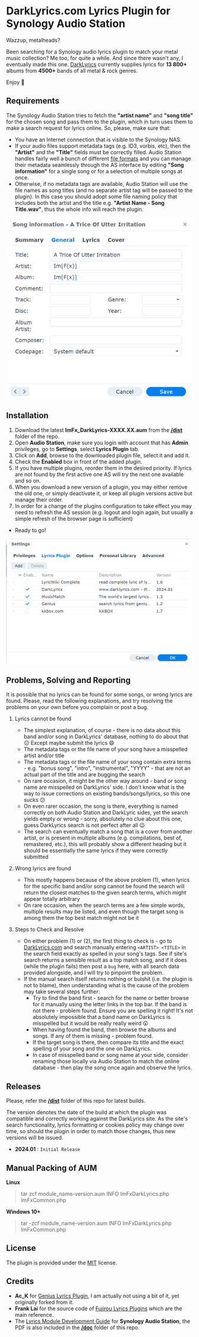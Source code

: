 DarkLyrics.com Lyrics Plugin for Synology Audio Station
=======================================================

Wazzup, metalheads?

Been searching for a Synology audio lyrics plugin to match your metal music collection?
Me too, for quite a while. And since there wasn't any, I eventually made this one.
[DarkLyrics](http://www.darklyrics.com/) currently supplies lyrics for **13 800+** albums from **4500+** bands of all metal & rock genres.

Enjoy 🤘

Requirements
------------

The Synology Audio Station tries to fetch the **"artist name"** and **"song title"** for the chosen song and pass them to the plugin, which in turn uses them to make a search request for lyrics online.
So, please, make sure that:

* You have an Internet connection that is visible to the Synology NAS.
* If your audio files support metadata tags (e.g. ID3, vorbis, etc), then the **"Artist"** and the **"Title"** fields must be correctly filled. Audio Station handles fairly well a bunch of different [file formats](https://www.synology.com/en-nz/dsm/7.1/software_spec/audio_station) and you can manage their metadata seamlessly through the AS interface by editing **"Song information"** for a single song or for a selection of multiple songs at once.
* Otherwise, if no metadata tags are available, Audio Station will use the file names as song titles (and no separate artist tag will be passed to the plugin). In this case you should adopt some file naming policy that includes both the artist and the title e.g. **"Artist Name - Song Title.wav"**, thus the whole info will reach the plugin.

![AS Song Info](/assets/AS_SongInfo.png)

Installation
------------

1. Download the latest **ImFx_DarkLyrics-XXXX.XX.aum** from the [**/dist**](https://github.com/imfx77/Dark-Lyrics-Plugin-Synology/tree/master/dist) folder of the repo.
2. Open **Audio Station**, make sure you login with account that has **Admin** privileges, go to **Settings**, select **Lyrics Plugin** tab.
3. Click on **Add**, browse to the downloaded plugin file, select it and add it.
4. Check the **Enabled** box in front of the added plugin.
5. If you have multiple plugins, reorder them in the desired priority. If lyrics are not found by the first active one AS will try the next one available and so on.
6. When you download a new version of a plugin, you may either remove the old one, or simply deactivate it, or keep all plugin versions active but manage their order.
7. In order for a change of the plugins configuration to take effect you may need to refresh the AS session (e.g. logout and login again, but usually a simple refresh of the browser page is sufficient)

* Ready to go!

![AS Settings](/assets/AS_Settings.png)

Problems, Solving and Reporting
-------------------------------

It is possible that no lyrics can be found for some songs, or wrong lyrics are found.
Please, read the following explanations, and try resolving the problems on your own before you complain or post a bug.

1. Lyrics cannot be found

   * The simplest explanation, of course - there is no data about this band and/or song in DarkLyrics' database, nothing to do about that 😕 Except maybe submit the lyrics 😄
   * The metadata tags or the file name of your song have a misspelled artist and/or title
   * The metadata tags or the file name of your song contain extra terms - e.g. "bonus song", "intro", "instrumental", "YYYY" - that are not an actual part of the title and are bugging the search
   * On rare occasion, it might be the other way around - band or song name are misspelled on DarkLyrics' side. I don't know what is the way to issue corrections on existing bands/songs/lyrics, so this one sucks 😕
   * On even rarer occasion, the song is there, everything is named correctly on both Audio Station and DarkLyric sides, yet the search yields empty or wrong - sorry, absolutely no clue about this one, guess DarkLyrics search is not perfect after all 😉
   * The search can eventually match a song that is a cover from another artist, or is present in multiple albums (e.g. compilations, best of, remastered, etc.), this will probably show a different heading but it should be essentially the same lyrics if they were correctly submitted
2. Wrong lyrics are found

   * This mostly happens because of the above problem (1), when lyrics for the specific band and/or song cannot be found the search will return the closest matches to the given search terms, which might appear totally arbitrary
   * On rare occasion, when the search terms are a few simple words, multiple results may be listed, and even though the target song is among them the top best match might not be it
3. Steps to Check and Resolve

   * On either problem (1) or (2), the first thing to check is - go to [DarkLyrics.com](http://www.darklyrics.com/) and search manually entering `<ARTIST> <TITLE>` in the search field exactly as spelled in your song's tags. See if site's search returns a sensible result as a top match song, and if it does (while the plugin fails) then post a `bug` here, with all search data provided alongside, and I will try to pinpoint the problem.
   * If the manual search itself returns nothing or bulshit (i.e. the plugin is not to blame), then understanding what is the cause of the problem may take several steps further:
     * Try to find the band first - search for the name or better browse for it manually using the letter links in the top bar. If the band is not there - problem found. Ensure you are spelling it right! It's not absolutely impossible that a band name on DarkLyrics is misspelled but it would be really really weird 😲
     * When having found the band, then browse the albums and songs. If any of them is missing - problem found.
     * If the target song is there, then compare its title and the exact spelling of your song and the one on DarkLyrics.
     * In case of misspelled band or song name at your side, consider renaming those locally via Audio Station to match the online database - then play the song once again and observe the lyrics.

Releases
--------

Please, refer the [**/dist**](https://github.com/imfx77/Dark-Lyrics-Plugin-Synology/tree/master/dist) folder of this repo for latest builds.

The version denotes the date of the build at which the plugin was compatible and correctly working against the DarkLyrics site.
As the site's search functionality, lyrics formatting or cookies policy may change over time, so should the plugin in order to match those changes, thus new versions will be issued.

* **2024.01** : `Initial Release`

Manual Packing of AUM
---------------------

**Linux**

> tar zcf module_name-version.aum INFO ImFxDarkLyrics.php ImFxCommon.php

**Windows 10+**

> tar -zcf module_name-version.aum INFO ImFxDarkLyrics.php ImFxCommon.php

License
-------

The plugin is provided under the [MIT](LICENSE) license.

Credits
-------

* **Ac_K** for [Genius Lyrics Plugin](https://github.com/AcK77/Genius-Lyrics-Plugin-Synology), I am actually not using a bit of it, yet originally forked from it.
* **Frank Lai** for the source code of [Fujirou Lyrics Plugins](https://github.com/franklai/synologylyric/tree/master/src) which are the main reference.
* The [Lyrics Module Development Guide](https://global.download.synology.com/download/Document/DeveloperGuide/AS_Guide.pdf) for **Synology Audio Station**, the PDF is also included in the [**/doc**](https://github.com/imfx77/Dark-Lyrics-Plugin-Synology/tree/master/doc) folder of this repo.
